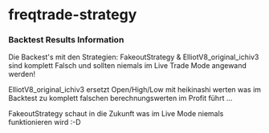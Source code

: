 # freqtrade-strategy

### Backtest Results Information

Die Backest's mit den Strategien: FakeoutStrategy & ElliotV8_original_ichiv3 sind komplett Falsch und sollten niemals im Live Trade Mode angewand werden!

ElliotV8_original_ichiv3 ersetzt Open/High/Low mit heikinashi werten was im Backtest zu komplett falschen berechnungswerten im Profit führt ...

FakeoutStrategy schaut in die Zukunft was im Live Mode niemals funktionieren wird :-D
